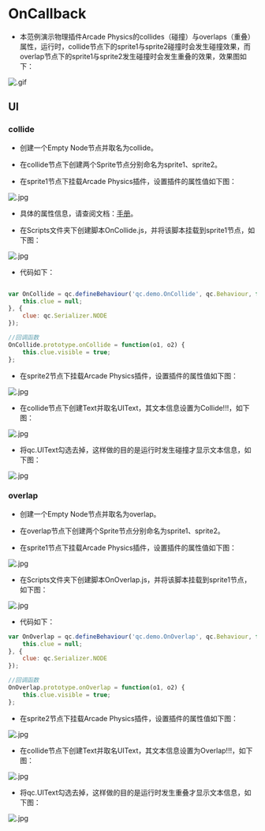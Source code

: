 # OnCallback     

* 本范例演示物理插件Arcade Physics的collides（碰撞）与overlaps（重叠）属性，运行时，collide节点下的sprite1与sprite2碰撞时会发生碰撞效果，而overlap节点下的sprite1与sprite2发生碰撞时会发生重叠的效果，效果图如下：<br>      

![.gif](images/show.gif)    

## UI   

### collide    

* 创建一个Empty Node节点并取名为collide。<br>     

* 在collide节点下创建两个Sprite节点分别命名为sprite1、sprite2。<br>      

* 在sprite1节点下挂载Arcade Physics插件，设置插件的属性值如下图：<br>      

![.jpg](images/sprite.JPG)       

* 具体的属性信息，请查阅文档：[手册](http://docs.zuoyouxi.com/manual/Plugin/Arcade.html)。<br>          

* 在Scripts文件夹下创建脚本OnCollide.js，并将该脚本挂载到sprite1节点，如下图：<br>        

![.jpg](images/script.JPG)    

* 代码如下：<br>       

```javascript

var OnCollide = qc.defineBehaviour('qc.demo.OnCollide', qc.Behaviour, function() {
    this.clue = null;
}, {
    clue: qc.Serializer.NODE
});

//回调函数
OnCollide.prototype.onCollide = function(o1, o2) {
    this.clue.visible = true;
};
```      

* 在sprite2节点下挂载Arcade Physics插件，设置插件的属性值如下图：<br>     

![.jpg](images/sprite1.JPG)     

* 在collide节点下创建Text并取名UIText，其文本信息设置为Collide!!!，如下图：<br>    

![.jpg](images/text1.JPG)       

* 将qc.UIText勾选去掉，这样做的目的是运行时发生碰撞才显示文本信息，如下图：<br>     

![.jpg](images/qc.JPG)       

### overlap      

* 创建一个Empty Node节点并取名为overlap。<br>     

* 在overlap节点下创建两个Sprite节点分别命名为sprite1、sprite2。<br>       

* 在sprite1节点下挂载Arcade Physics插件，设置插件的属性值如下图：<br>     

![.jpg](images/sprite2.JPG)     

* 在Scripts文件夹下创建脚本OnOverlap.js，并将该脚本挂载到sprite1节点，如下图：<br>     

![.jpg](images/script1.JPG)     

* 代码如下：<br>      

```javascript
var OnOverlap = qc.defineBehaviour('qc.demo.OnOverlap', qc.Behaviour, function() {
    this.clue = null;
}, {
    clue: qc.Serializer.NODE
});

//回调函数
OnOverlap.prototype.onOverlap = function(o1, o2) {
    this.clue.visible = true;
};
```         

* 在sprite2节点下挂载Arcade Physics插件，设置插件的属性值如下图：<br>    

![.jpg](images/sprite3.JPG)     

* 在collide节点下创建Text并取名UIText，其文本信息设置为Overlap!!!，如下图：<br>     

![.jpg](images/text2.JPG)      

* 将qc.UIText勾选去掉，这样做的目的是运行时发生重叠才显示文本信息，如下图：<br>        

![.jpg](images/qc.JPG)